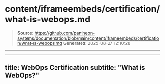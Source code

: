 # content/iframeembeds/certification/what-is-webops.md

> **Source**: https://github.com/pantheon-systems/documentation/blob/main/content/iframeembeds/certification/what-is-webops.md
> **Generated**: 2025-08-27 12:10:28

---

---
title: WebOps Certification
subtitle: "What is WebOps?"
---

<Partial file="certification-guide/what-is-webops.md" />
